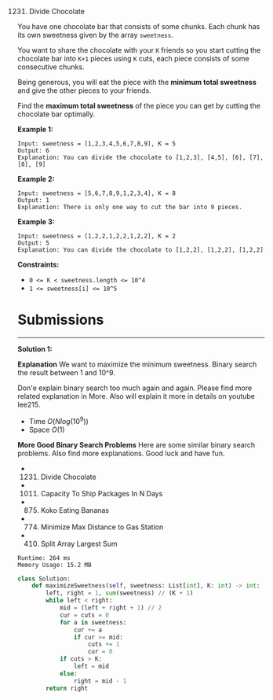 1231. Divide Chocolate

You have one chocolate bar that consists of some chunks. Each chunk has its own sweetness given by the array `sweetness`.

You want to share the chocolate with your `K` friends so you start cutting the chocolate bar into `K+1` pieces using `K` cuts, each piece consists of some consecutive chunks.

Being generous, you will eat the piece with the **minimum total sweetness** and give the other pieces to your friends.

Find the **maximum total sweetness** of the piece you can get by cutting the chocolate bar optimally.

 

**Example 1:**
```
Input: sweetness = [1,2,3,4,5,6,7,8,9], K = 5
Output: 6
Explanation: You can divide the chocolate to [1,2,3], [4,5], [6], [7], [8], [9]
```

**Example 2:**
```
Input: sweetness = [5,6,7,8,9,1,2,3,4], K = 8
Output: 1
Explanation: There is only one way to cut the bar into 9 pieces.
```

**Example 3:**
```
Input: sweetness = [1,2,2,1,2,2,1,2,2], K = 2
Output: 5
Explanation: You can divide the chocolate to [1,2,2], [1,2,2], [1,2,2]
```

**Constraints:**

* `0 <= K < sweetness.length <= 10^4`
* `1 <= sweetness[i] <= 10^5`

# Submissions
---
**Solution 1:**

**Explanation**
We want to maximize the minimum sweetness.
Binary search the result between 1 and 10^9.

Don'e explain binary search too much again and again.
Please find more related explanation in More.
Also will explain it more in details on youtube lee215.

* Time $O(Nlog(10^9))$
* Space $O(1)$

**More Good Binary Search Problems**
Here are some similar binary search problems.
Also find more explanations.
Good luck and have fun.

* 1231. Divide Chocolate
* 1011. Capacity To Ship Packages In N Days
* 875. Koko Eating Bananas
* 774. Minimize Max Distance to Gas Station
* 410. Split Array Largest Sum

```
Runtime: 264 ms
Memory Usage: 15.2 MB
```
```python
class Solution:
    def maximizeSweetness(self, sweetness: List[int], K: int) -> int:
        left, right = 1, sum(sweetness) // (K + 1)
        while left < right:
            mid = (left + right + 1) // 2
            cur = cuts = 0
            for a in sweetness:
                cur += a
                if cur >= mid:
                    cuts += 1
                    cur = 0
            if cuts > K:
                left = mid
            else:
                right = mid - 1
        return right
```